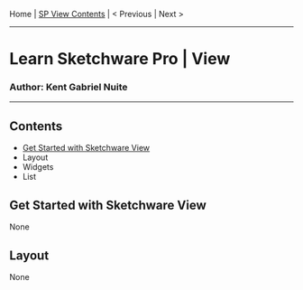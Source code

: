  Home | [SP View Contents](#Contents) | < Previous | Next > 
______________________________________________
# Learn Sketchware Pro | View
### Author: Kent Gabriel Nuite  
______________________________________________

## Contents

- [Get Started with Sketchware View](#get-started-with-sketchware-view)
- Layout
- Widgets
- List

## Get Started with Sketchware View

None

## Layout

None
